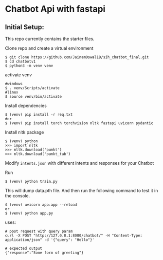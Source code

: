 # Chatbot Api with fastapi

## Initial Setup:

This repo currently contains the starter files.

Clone repo and create a virtual environment

```
$ git clone https://github.com/JainamOswal18/sih_chatbot_final.git
$ cd chatbotv1
$ python3 -m venv venv
```

activate venv

```
#windows
$ . venv/Scripts/activate
#linux
$ source venv/bin/activate
```

Install dependencies

```
$ (venv) pip install -r req.txt
#or 
$ (venv) pip install torch torchvision nltk fastapi uvicorn pydantic
```

Install nltk package

```
$ (venv) python
>>> import nltk
>>> nltk.download('punkt')
>>> nltk.download('punkt_tab')
```

Modify `intents.json` with different intents and responses for your Chatbot

Run

```
$ (venv) python train.py
```

This will dump data.pth file. And then run
the following command to test it in the console.

```
$ (venv) uvicorn app:app --reload
or 
$ (venv) python app.py
```

uses:

```
# post request with query param
curl -X POST "http://127.0.0.1:8000/chatbot/" -H "Content-Type: application/json" -d '{"query": "Hello"}'

# expected output
{"response":"Some form of greeting"}
```
